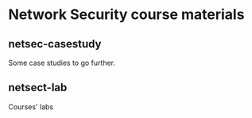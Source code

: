 # Network Security course materials

## netsec-casestudy
Some case studies to go further.

## netsect-lab
Courses' labs
